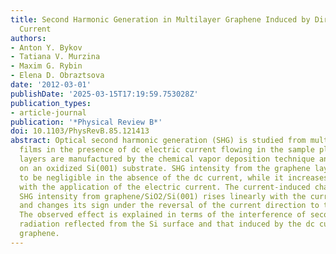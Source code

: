 ```yaml
---
title: Second Harmonic Generation in Multilayer Graphene Induced by Direct Electric
  Current
authors:
- Anton Y. Bykov
- Tatiana V. Murzina
- Maxim G. Rybin
- Elena D. Obraztsova
date: '2012-03-01'
publishDate: '2025-03-15T17:19:59.753028Z'
publication_types:
- article-journal
publication: '*Physical Review B*'
doi: 10.1103/PhysRevB.85.121413
abstract: Optical second harmonic generation (SHG) is studied from multilayer graphene
  films in the presence of dc electric current flowing in the sample plane. Graphene
  layers are manufactured by the chemical vapor deposition technique and deposited
  on an oxidized Si(001) substrate. SHG intensity from the graphene layer is found
  to be negligible in the absence of the dc current, while it increases dramatically
  with the application of the electric current. The current-induced change of the
  SHG intensity from graphene/SiO2/Si(001) rises linearly with the current amplitude
  and changes its sign under the reversal of the current direction to the opposite.
  The observed effect is explained in terms of the interference of second harmonic
  radiation reflected from the Si surface and that induced by the dc current in multilayer
  graphene.
---
```

